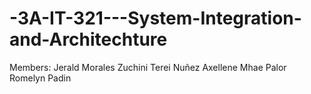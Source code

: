 # -3A-IT-321---System-Integration-and-Architechture

Members:
Jerald Morales
Zuchini Terei Nuñez 
Axellene Mhae Palor
Romelyn Padin
